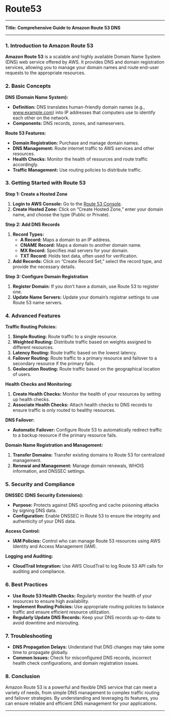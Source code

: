 # Route53

---

**Title: Comprehensive Guide to Amazon Route 53 DNS**

---

### **1. Introduction to Amazon Route 53**

**Amazon Route 53** is a scalable and highly available Domain Name System (DNS) web service offered by AWS. It provides DNS and domain registration services, allowing you to manage your domain names and route end-user requests to the appropriate resources.

### **2. Basic Concepts**

**DNS (Domain Name System):**
- **Definition:** DNS translates human-friendly domain names (e.g., www.example.com) into IP addresses that computers use to identify each other on the network.
- **Components:** DNS records, zones, and nameservers.

**Route 53 Features:**
- **Domain Registration:** Purchase and manage domain names.
- **DNS Management:** Route internet traffic to AWS services and other resources.
- **Health Checks:** Monitor the health of resources and route traffic accordingly.
- **Traffic Management:** Use routing policies to distribute traffic.

### **3. Getting Started with Route 53**

**Step 1: Create a Hosted Zone**
1. **Login to AWS Console:** Go to the [Route 53 Console](https://console.aws.amazon.com/route53/).
2. **Create Hosted Zone:** Click on “Create Hosted Zone,” enter your domain name, and choose the type (Public or Private).

**Step 2: Add DNS Records**
1. **Record Types:**
   - **A Record:** Maps a domain to an IP address.
   - **CNAME Record:** Maps a domain to another domain name.
   - **MX Record:** Specifies mail servers for your domain.
   - **TXT Record:** Holds text data, often used for verification.
2. **Add Records:** Click on “Create Record Set,” select the record type, and provide the necessary details.

**Step 3: Configure Domain Registration**
1. **Register Domain:** If you don’t have a domain, use Route 53 to register one.
2. **Update Name Servers:** Update your domain’s registrar settings to use Route 53 name servers.

### **4. Advanced Features**

**Traffic Routing Policies:**
1. **Simple Routing:** Route traffic to a single resource.
2. **Weighted Routing:** Distribute traffic based on weights assigned to different resources.
3. **Latency Routing:** Route traffic based on the lowest latency.
4. **Failover Routing:** Route traffic to a primary resource and failover to a secondary resource if the primary fails.
5. **Geolocation Routing:** Route traffic based on the geographical location of users.

**Health Checks and Monitoring:**
1. **Create Health Checks:** Monitor the health of your resources by setting up health checks.
2. **Associate Health Checks:** Attach health checks to DNS records to ensure traffic is only routed to healthy resources.

**DNS Failover:**
- **Automatic Failover:** Configure Route 53 to automatically redirect traffic to a backup resource if the primary resource fails.

**Domain Name Registration and Management:**
1. **Transfer Domains:** Transfer existing domains to Route 53 for centralized management.
2. **Renewal and Management:** Manage domain renewals, WHOIS information, and DNSSEC settings.

### **5. Security and Compliance**

**DNSSEC (DNS Security Extensions):**
- **Purpose:** Protects against DNS spoofing and cache poisoning attacks by signing DNS data.
- **Configuration:** Enable DNSSEC in Route 53 to ensure the integrity and authenticity of your DNS data.

**Access Control:**
- **IAM Policies:** Control who can manage Route 53 resources using AWS Identity and Access Management (IAM).

**Logging and Auditing:**
- **CloudTrail Integration:** Use AWS CloudTrail to log Route 53 API calls for auditing and compliance.

### **6. Best Practices**

- **Use Route 53 Health Checks:** Regularly monitor the health of your resources to ensure high availability.
- **Implement Routing Policies:** Use appropriate routing policies to balance traffic and ensure efficient resource utilization.
- **Regularly Update DNS Records:** Keep your DNS records up-to-date to avoid downtime and misrouting.

### **7. Troubleshooting**

- **DNS Propagation Delays:** Understand that DNS changes may take some time to propagate globally.
- **Common Issues:** Check for misconfigured DNS records, incorrect health check configurations, and domain registration issues.

### **8. Conclusion**

Amazon Route 53 is a powerful and flexible DNS service that can meet a variety of needs, from simple DNS management to complex traffic routing and failover strategies. By understanding and leveraging its features, you can ensure reliable and efficient DNS management for your applications.

---
